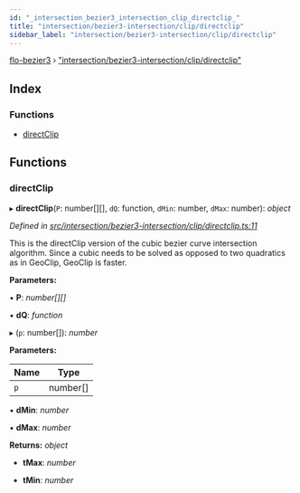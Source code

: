 ```yaml
---
id: "_intersection_bezier3_intersection_clip_directclip_"
title: "intersection/bezier3-intersection/clip/directclip"
sidebar_label: "intersection/bezier3-intersection/clip/directclip"
---
```


[flo-bezier3](../globals.md) › ["intersection/bezier3-intersection/clip/directclip"](_intersection_bezier3_intersection_clip_directclip_.md)

## Index

### Functions

* [directClip](_intersection_bezier3_intersection_clip_directclip_.md#directclip)

## Functions

###  directClip

▸ **directClip**(`P`: number[][], `dQ`: function, `dMin`: number, `dMax`: number): *object*

*Defined in [src/intersection/bezier3-intersection/clip/directclip.ts:11](https://github.com/FlorisSteenkamp/FloBezier/blob/6f79660/src/intersection/bezier3-intersection/clip/directclip.ts#L11)*

This is the directClip version of the cubic bezier curve intersection
algorithm. Since a cubic needs to be solved as opposed to two quadratics as
in GeoClip, GeoClip is faster.

**Parameters:**

▪ **P**: *number[][]*

▪ **dQ**: *function*

▸ (`p`: number[]): *number*

**Parameters:**

Name | Type |
------ | ------ |
`p` | number[] |

▪ **dMin**: *number*

▪ **dMax**: *number*

**Returns:** *object*

* **tMax**: *number*

* **tMin**: *number*

